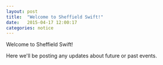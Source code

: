 ```yaml
---
layout: post
title:  "Welcome to Sheffield Swift!"
date:   2015-04-17 12:00:17
categories: notice
---
```


Welcome to Sheffield Swift!

Here we'll be posting any updates about future or past events.
